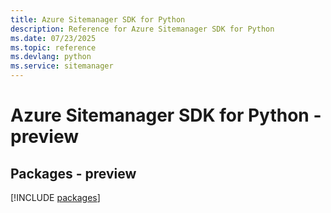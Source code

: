 ```yaml
---
title: Azure Sitemanager SDK for Python
description: Reference for Azure Sitemanager SDK for Python
ms.date: 07/23/2025
ms.topic: reference
ms.devlang: python
ms.service: sitemanager
---
```

# Azure Sitemanager SDK for Python - preview
## Packages - preview
[!INCLUDE [packages](sitemanager-index.md)]